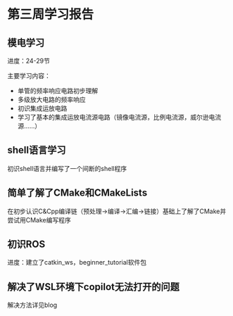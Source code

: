 # 第三周学习报告

## 模电学习

进度：24-29节

主要学习内容：

- 单管的频率响应电路初步理解
- 多级放大电路的频率响应
- 初识集成运放电路
- 学习了基本的集成运放电流源电路（镜像电流源，比例电流源，威尔逊电流源……）

## shell语言学习

初识shell语言并编写了一个间断的shell程序

## 简单了解了CMake和CMakeLists

在初步认识C&Cpp编译链（预处理->编译->汇编->链接）基础上了解了CMake并尝试用CMake编写程序

## 初识ROS

进度：建立了catkin_ws，beginner_tutorial软件包

## 解决了WSL环境下copilot无法打开的问题

解决方法详见blog
